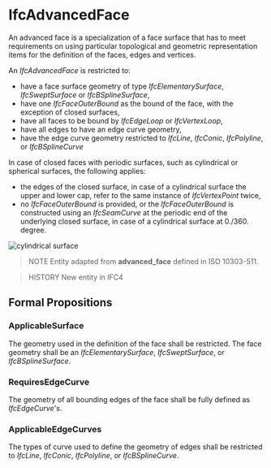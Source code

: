 # IfcAdvancedFace

An advanced face is a specialization of a face surface that has to meet requirements on using particular topological and geometric representation items for the definition of the faces, edges and vertices.<!-- end of definition -->

An _IfcAdvancedFace_ is restricted to:

* have a face surface geometry of type _IfcElementarySurface_, _IfcSweptSurface_ or _IfcBSplineSurface_,
* have one _IfcFaceOuterBound_ as the bound of the face, with the exception of closed surfaces,
* have all faces to be bound by _IfcEdgeLoop_ or _IfcVertexLoop_,
* have all edges to have an edge curve geometry,
* have the edge curve geometry restricted to _IfcLine_, _IfcConic_, _IfcPolyline_, or _IfcBSplineCurve_

In case of closed faces with periodic surfaces, such as cylindrical or spherical surfaces, the following applies:

* the edges of the closed surface, in case of a cylindrical surface the upper and lower cap, refer to the same instance of _IfcVertexPoint_ twice,
* no _IfcFaceOuterBound_ is provided, or the _IfcFaceOuterBound_ is constructed using an _IfcSeamCurve_ at the periodic end of the underlying closed surface, in case of a cylindrical surface at 0./360. degree.

![cylindrical surface](../../../../figures/ifcadvancedface_01.png "Figure 1 — Use of _IfcCylindricalSurface_ as underlying surface of an _IfcAdvancedFace_")

> NOTE Entity adapted from **advanced_face** defined in ISO 10303-511.

> HISTORY New entity in IFC4

## Formal Propositions

### ApplicableSurface
The geometry used in the definition of the face shall be restricted. The face geometry shall be an _IfcElementarySurface_, _IfcSweptSurface_, or _IfcBSplineSurface_.

### RequiresEdgeCurve
The geometry of all bounding edges of the face shall be fully defined as _IfcEdgeCurve_'s.

### ApplicableEdgeCurves
The types of curve used to define the geometry of edges shall be restricted to _IfcLine_, _IfcConic_, _IfcPolyline_, or _IfcBSplineCurve_.
